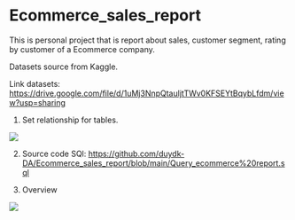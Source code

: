 # Ecommerce_sales_report
This is personal project that is report about sales, customer segment, rating by customer of a Ecommerce company.

Datasets source from Kaggle.

Link datasets: https://drive.google.com/file/d/1uMj3NnpQtauljtTWv0KFSEYtBqybLfdm/view?usp=sharing

1. Set relationship for tables.
   
<img src="https://github.com/duydk-DA/Ecommerce_sales_report/assets/132973078/f3395d5a-f556-4a0b-8bf3-e4d033aecfcf" />

2. Source code SQl: https://github.com/duydk-DA/Ecommerce_sales_report/blob/main/Query_ecommerce%20report.sql

3. Overview

<img src="https://github.com/duydk-DA/Ecommerce_sales_report/assets/132973078/64c152cb-9631-4aea-9734-9ded92807ccd" />

